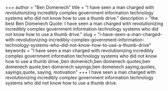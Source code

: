 +++
author = "Ben Domenech"
title = "I have seen a man charged with revolutionizing incredibly complex government information technology systems who did not know how to use a thumb drive."
description = "the best Ben Domenech Quote: I have seen a man charged with revolutionizing incredibly complex government information technology systems who did not know how to use a thumb drive."
slug = "i-have-seen-a-man-charged-with-revolutionizing-incredibly-complex-government-information-technology-systems-who-did-not-know-how-to-use-a-thumb-drive"
keywords = "I have seen a man charged with revolutionizing incredibly complex government information technology systems who did not know how to use a thumb drive.,ben domenech,ben domenech quotes,ben domenech quote,ben domenech sayings,ben domenech saying,quotes, sayings,quote, saying, motivation"
+++
I have seen a man charged with revolutionizing incredibly complex government information technology systems who did not know how to use a thumb drive.
